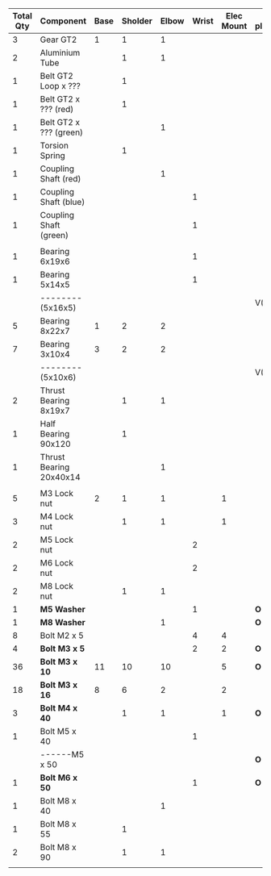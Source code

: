


| Total Qty  | Component | Base | Sholder | Elbow | Wrist | Elec Mount |In place|
|------------|-----------|------|---------|-------|------ | -----------|--------|
| 3          | Gear GT2 | 1 | 1 | 1 |  |  |  |
| 2          | Aluminium Tube |  | 1 | 1 |  |  |  |
| 1          | Belt GT2 Loop x ??? |  | 1 |  |  |  |  |
| 1          | Belt GT2 x ??? (red) |  | 1 |  |  |  |  |
| 1          | Belt GT2 x ??? (green) |  |  | 1 |  |  |  |
| 1          | Torsion Spring |  | 1 |  |  |  |  |
| 1          | Coupling Shaft (red) |  |  | 1 |  |  |  |
| 1          | Coupling Shaft (blue) |  |  |  | 1 |  |  |
| 1          | Coupling Shaft (green) |  |  |  | 1 |  |  |
|  |  |  |  |  |  |  |  |
| 1          | Bearing 6x19x6 |  |  |  | 1 |  |  |
| 1          | Bearing 5x14x5 |  |  |  | 1 |  |  |
|            |--------(5x16x5)|  |  |  |   |  | V(2)|           
| 5          | Bearing 8x22x7 | 1 | 2 | 2 |  |  |  |
| 7          | Bearing 3x10x4 | 3 | 2 | 2 |  |  |  |
|            |--------(5x10x6)|  |  |  |   |  | V(6)|   
| 2          | Thrust Bearing 8x19x7 |  | 1 | 1 |  |  |  |
| 1          | Half Bearing 90x120 |  | 1 |  |  |  |  |
| 1          | Thrust Bearing 20x40x14 |  |  | 1 |  |  |  |
|  |  |  |  |  |  |  |  |
| 5          | M3 Lock nut | 2 | 1 | 1 |  | 1 |  |
| 3          | M4 Lock nut |  | 1 | 1 |  | 1 |  |
| 2          | M5 Lock nut |  |  |  | 2 |  |  |
| 2          | M6 Lock nut |  |  |  | 2 |  |  |
| 2          | M8 Lock nut |  | 1 | 1 |  |  |  |
| 1          | <strong>M5 Washer</strong> |  |  |  | 1 |  |<strong>O</strong>|
| 1          | <strong>M8 Washer</strong> |  |  | 1 |  |  |<strong>O</strong>|
| 8          | Bolt M2 x 5 |  |  |  | 4 | 4 |  |
| 4          | <strong>Bolt M3 x 5</strong> |  |  |  | 2 | 2 |<strong>O</strong>|
| 36         | <strong>Bolt M3 x 10</strong> | 11 | 10 | 10 |  | 5 |<strong>O</strong>|
| 18         | <strong>Bolt M3 x 16</strong> | 8 | 6 | 2 |  | 2 |  |
| 3          | <strong>Bolt M4 x 40</strong> |  | 1 | 1 |  | 1 |<strong>O</strong>|
| 1          | Bolt M5 x 40 |  |  |  | 1 |  |  |
|            |------M5 x 50 |  |  |  |   |  |<strong>O</strong>|   
| 1          | <strong>Bolt M6 x 50</strong> |  |  |  | 1 |  |<strong>O</strong>|
| 1          | Bolt M8 x 40 |  |  | 1 |  |  |  |
| 1          | Bolt M8 x 55 |  | 1 |  |  |  |  |
| 2          | Bolt M8 x 90 |  | 1 | 1 |  |  |  |
|  |  |  |  |  |  |  |  |

